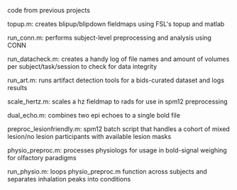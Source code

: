 code from previous projects

topup.m: creates blipup/blipdown fieldmaps using FSL's topup and matlab

run_conn.m: performs subject-level preprocessing and analysis using CONN

run_datacheck.m: creates a handy log of file names and amount of volumes per subject/task/session to check for data integrity

run_art.m: runs artifact detection tools for a bids-curated dataset and logs results

scale_hertz.m: scales a hz fieldmap to rads for use in spm12 preprocessing

dual_echo.m: combines two epi echoes to a single bold file

preproc_lesionfriendly.m: spm12 batch script that handles a cohort of mixed lesion/no lesion participants with available lesion masks

physio_preproc.m: processes physiologs for usage in bold-signal weighing for olfactory paradigms

run_physio.m: loops physio_preproc.m function across subjects and separates inhalation peaks into conditions
